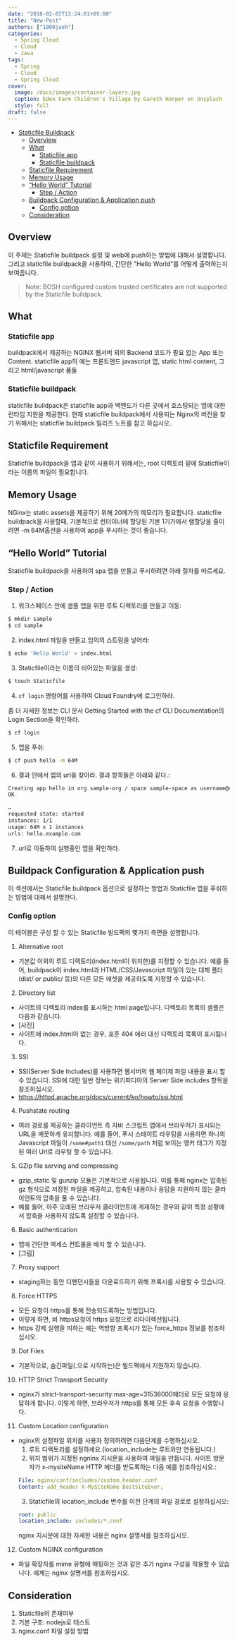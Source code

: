 ```yaml
---
date: "2018-02-07T13:24:01+09:00"
title: "New-Post"
authors: ["1000jaeh"]
categories:
  - Spring Cloud
  - Cloud
  - Java
tags:
  - Spring
  - Cloud
  - Spring Cloud
cover:
  image: /docs/images/container-layers.jpg
  caption: Eden Farm Children's Village by Gareth Harper on Unsplash
  style: full
draft: false
---
```


- [Staticfile Buildpack](#staticfile-buildpack)
    - [Overview](#overview)
    - [What](#what)
        - [Staticfile app](#staticfile-app)
        - [Staticfile buildpack](#staticfile-buildpack)
    - [Staticfile Requirement](#staticfile-requirement)
    - [Memory Usage](#memory-usage)
    - [“Hello World” Tutorial](#%E2%80%9Chello-world%E2%80%9D-tutorial)
        - [Step / Action](#step-action)
    - [Buildpack Configuration & Application push](#buildpack-configuration-application-push)
        - [Config option](#config-option)
    - [Consideration](#consideration)

## Overview

이 주제는 Staticfile buildpack 설정 및 web에 push하는 방법에 대해서 설명합니다. 그리고 staticfile buildpack을 사용하여, 간단한 "Hello World"를 어떻게 출력하는지 보여줍니다.

 > Note: BOSH configured custom trusted certificates are not supported by the Staticfile buildpack.

## What

### Staticfile app

buildpack에서 제공하는 NGINX 웹서버 외의 Backend 코드가 필요 없는 App 또는 Content. staticfile app의 예는 프론트엔드 javascript 앱, static html content, 그리고 html/javascript 폼들

### Staticfile buildpack

staticfile buildpack은 staticfile app과 백엔드가 다른 곳에서 호스팅되는 앱에 대한 런타임 지원을 제공한다. 현재 staticfile buildpack에서 사용되는 Nginx의 버전을 찾기 위해서는 staticfile buildpack 릴리즈 노트를 참고 하십시오.

## Staticfile Requirement

Staticfile buildpack을 앱과 같이 사용하기 위해서는, root 디렉토리 밑에 Staticfile이라는 이름의 파일이 필요합니다.

## Memory Usage

NGinx는 static assets을 제공하기 위해 20메가의 메모리가 필요합니다. staticfile buildpack을 사용할때, 기본적으로 컨터이너에 할당된 기본 1기가에서 램할당을 줄이려면 -m 64M옵션을 사용하여 app을 푸시하는 것이 좋습니다.

## “Hello World” Tutorial

Staticfile buildpack을 사용하여 spa 앱을 만들고 푸시하려면 아래 절차를 따르세요.

### Step / Action

1. 워크스페이스 안에 샘플 앱을 위한 루트 디렉토리를 만들고 이동:

``` sh
$ mkdir sample
$ cd sample
```

2. index.html 파일을 만들고 임의의 스트링을 넣어라:

``` sh
$ echo 'Hello World' > index.html
```

3. Staticfile이라는 이름의 비어있는 파일을 생성:

``` sh
$ touch Staticfile
```

4. `cf login` 명령어를 사용하여 Cloud Foundry에 로그인하라.

좀 더 자세한 정보는 CLI 문서 Getting Started with the cf CLI Documentation의 Login Section을 확인하라.

``` sh
$ cf login
```

5. 앱을 푸쉬:

``` sh
$ cf push hello -m 64M
```

6. 결과 안에서 앱의 url을 찾아라.
결과 항목들은 아래와 같다.:

``` sh
Creating app hello in org sample-org / space sample-space as username@example.com...
OK

…
requested state: started
instances: 1/1
usage: 64M x 1 instances
urls: hello.example.com
```

7. url로 이동하여 실행중인 앱을 확인하라.

## Buildpack Configuration & Application push

이 섹션에서는 Staticfile buildpack 옵션으로 설정하는 방법과 Staticfile 앱을 푸쉬하는 방법에 대해서 설명한다.

### Config option

이 테이블은 구성 할 수 있는 Staticfile 빌드팩의 몇가지 측면을 설명합니다.

1. Alternative root
- 기본값 이외의 루트 디렉토리(index.html이 위치한)를 지정할 수 있습니다. 예를 들어, buildpack이 index.html과 HTML/CSS/Javascript 파일이 있는 대체 폴더 (dist/ or public/ 등)의 다른 모든 애셋을 제공하도록 지정할 수 있습니다.

2. Directory list
- 사이트의 디렉토리 index를 표시하는 html page입니다. 디렉토리 목록의 샘플은 다음과 같습니다.
- [사진]
- 사이트에 index.html이 없는 경우, 표준 404 에러 대신 디렉토리 목록이 표시됩니다.

3. SSI	
- SSI(Server Side Includes)를 사용하면 웹서버의 웹 페이제 파일 내용을 표시 할 수 있습니다. SSI에 대한 일반 정보는 위키피디아의 Server Side includes 항목을 참조하십시오.
- https://httpd.apache.org/docs/current/ko/howto/ssi.html

4. Pushstate routing
- 여러 경로를 제공하는 클라이언트 측 자바 스크립트 앱에서 브라우저가 표시되는 URL을 깨끗하게 유지합니다. 예를 들어, 푸시 스테이트 라우팅을 사용하면 하나의 Javascript 파일이 `/some#path1` 대신 `/some/path` 처럼 보이는 앵커 태그가 지정된 여러 Url로 라우팅 할 수 있습니다.

5. GZip file serving and compressing
- gzip_static 및 gunzip 모듈은 기본적으로 사용됩니다. 이를 통해 nginx는 압축된 gz 형식으로 저장된 파일을 제공하고, 압축된 내용이나 응답을 지원하지 않는 클라이언트의 압축을 풀 수 있습니다.
- 예를 들어, 아주 오래된 브라우저 클라이언트에 게재하는 경우와 같이 특정 상황에서 압축을 사용하지 않도록 설정할 수 있습니다.

6. Basic authentication	
- 앱에 간단한 액세스 컨트롤을 배치 할 수 있습니다.
- [그림]

7. Proxy support
- staging하는 동안 디펜던시들을 다운로드하기 위해 프록시를 사용할 수 있습니다.
 
8. Force HTTPS
- 모든 요청이 https를 통해 전송되도록하는 방법입니다.
- 이렇게 하면, 비 https요청이 https 요청으로 리다이렉션됩니다.
- https 강제 실행을 피하는 예는 역방향 프록시가 있는 force_https 정보를 참조하십시오.

9. Dot Files
- 기본적으로, 숨긴파일(.으로 시작하는)은 빌드팩에서 지원하지 않습니다.

10. HTTP Strict Transport Security
- nginx가 strict-transport-security:max-age=31536000헤더로 모든 요청에 응답하게 합니다. 이렇게 하면, 브라우저가 https를 통해 모든 후속 요청을 수행합니다.

11. Custom Location configuration
- nginx의 설정파일 위치를 사용자 정의하려면 다음단계를 수행하십시오.
  1. 루트 디렉토리를 설정하세요.(location_include는 루트와만 연동됩니다.)
  2. 위치 범위가 지정된 ngninx 지시문을 사용하여 파일을 만듭니다. 사이트 방문자가 x-mysiteName HTTP 헤더를 받도록하는 다음 예를 참조하십시오.:
  ``` yml
  File: nginx/conf/includes/custom_header.conf
  Content: add_header X-MySiteName BestSiteEver;
  ```
  3. Staticfile의 location_include 변수를 이전 단계의 파일 경로로 설정하십시오:
    ``` yml
    root: public
    location_include: includes/*.conf
    ```
    nginx 지시문에 대한 자세한 내용은 nginx 설명서를 참조하십시오.

12. Custom NGINX configuration
- 파일 확장자를 mime 유형에 매핑하는 것과 같은 추가 nginx 구성을 적용할 수 있습니다. 예제는 nginx 설명서를 참조하십시오.

## Consideration

1. Staticfile의 존재여부
1. 기본 구조: nodejs로 테스트
1. nginx.conf 파일 설정 방법
